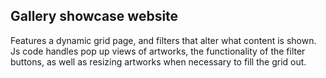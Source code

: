 <h2>Gallery showcase website</h2>
Features a dynamic grid page, and filters that alter what content is shown. Js code handles pop up views of artworks, the functionality 
of the filter buttons, as well as resizing artworks when necessary to fill the grid out.

